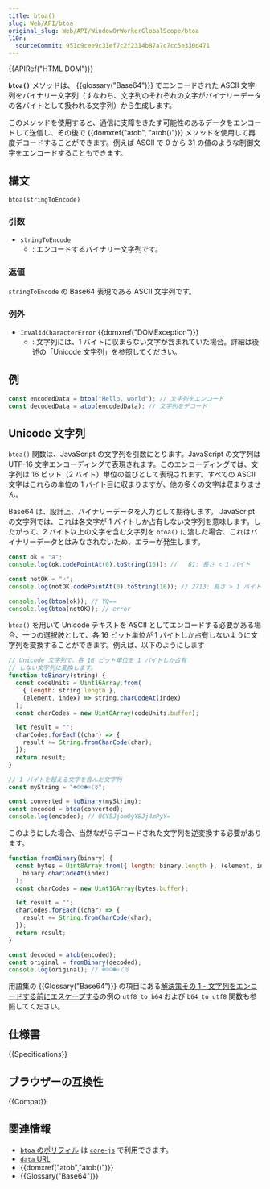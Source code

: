 ```yaml
---
title: btoa()
slug: Web/API/btoa
original_slug: Web/API/WindowOrWorkerGlobalScope/btoa
l10n:
  sourceCommit: 951c9cee9c31ef7c2f2314b87a7c7cc5e330d471
---
```


{{APIRef("HTML DOM")}}

**`btoa()`** メソッドは、 {{glossary("Base64")}} でエンコードされた ASCII 文字列をバイナリー文字列（すなわち、文字列のそれぞれの文字がバイナリーデータの各バイトとして扱われる文字列）から生成します。

このメソッドを使用すると、通信に支障をきたす可能性のあるデータをエンコードして送信し、その後で {{domxref("atob", "atob()")}} メソッドを使用して再度デコードすることができます。例えば ASCII で 0 から 31 の値のような制御文字をエンコードすることもできます。

## 構文

```js-nolint
btoa(stringToEncode)
```

### 引数

- `stringToEncode`
  - : エンコードするバイナリー文字列です。

### 返値

`stringToEncode` の Base64 表現である ASCII 文字列です。

### 例外

- `InvalidCharacterError` {{domxref("DOMException")}}
  - : 文字列には、1 バイトに収まらない文字が含まれていた場合。詳細は後述の「Unicode 文字列」を参照してください。

## 例

```js
const encodedData = btoa("Hello, world"); // 文字列をエンコード
const decodedData = atob(encodedData); // 文字列をデコード
```

## Unicode 文字列

`btoa()` 関数は、JavaScript の文字列を引数にとります。JavaScript の文字列は UTF-16 文字エンコーディングで表現されます。このエンコーディングでは、文字列は 16 ビット（2 バイト）単位の並びとして表現されます。すべての ASCII 文字はこれらの単位の 1 バイト目に収まりますが、他の多くの文字は収まりません。

Base64 は、設計上、バイナリーデータを入力として期待します。 JavaScript の文字列では、これは各文字が 1 バイトしか占有しない文字列を意味します。したがって、2 バイト以上の文字を含む文字列を `btoa()` に渡した場合、これはバイナリーデータとはみなされないため、エラーが発生します。

```js
const ok = "a";
console.log(ok.codePointAt(0).toString(16)); //   61: 長さ < 1 バイト

const notOK = "✓";
console.log(notOK.codePointAt(0).toString(16)); // 2713: 長さ > 1 バイト

console.log(btoa(ok)); // YQ==
console.log(btoa(notOK)); // error
```

`btoa()` を用いて Unicode テキストを ASCII としてエンコードする必要がある場合、一つの選択肢として、各 16 ビット単位が 1 バイトしか占有しないように文字列を変換することができます。例えば、以下のようにします

```js
// Unicode 文字列で、各 16 ビット単位を 1 バイトしか占有
// しない文字列に変換します。
function toBinary(string) {
  const codeUnits = Uint16Array.from(
    { length: string.length },
    (element, index) => string.charCodeAt(index)
  );
  const charCodes = new Uint8Array(codeUnits.buffer);

  let result = "";
  charCodes.forEach((char) => {
    result += String.fromCharCode(char);
  });
  return result;
}

// 1 バイトを超える文字を含んだ文字列
const myString = "☸☹☺☻☼☾☿";

const converted = toBinary(myString);
const encoded = btoa(converted);
console.log(encoded); // OCY5JjomOyY8Jj4mPyY=
```

このようにした場合、当然ながらデコードされた文字列を逆変換する必要があります。

```js
function fromBinary(binary) {
  const bytes = Uint8Array.from({ length: binary.length }, (element, index) =>
    binary.charCodeAt(index)
  );
  const charCodes = new Uint16Array(bytes.buffer);

  let result = "";
  charCodes.forEach((char) => {
    result += String.fromCharCode(char);
  });
  return result;
}

const decoded = atob(encoded);
const original = fromBinary(decoded);
console.log(original); // ☸☹☺☻☼☾☿
```

用語集の {{Glossary("Base64")}} の項目にある[解決策その 1 - 文字列をエンコードする前にエスケープする](/ja/docs/Glossary/Base64#解決策その_1_-_文字列をエンコードする前にエスケープする)の例の `utf8_to_b64` および `b64_to_utf8` 関数も参照してください。

## 仕様書

{{Specifications}}

## ブラウザーの互換性

{{Compat}}

## 関連情報

- [`btoa` のポリフィル](https://github.com/zloirock/core-js#base64-utility-methods) は [`core-js`](https://github.com/zloirock/core-js) で利用できます。
- [`data` URL](/ja/docs/Web/HTTP/Basics_of_HTTP/Data_URLs)
- {{domxref("atob","atob()")}}
- {{Glossary("Base64")}}
